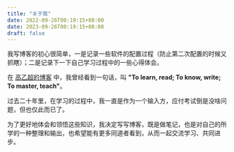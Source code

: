 ```yaml
---
title: "关于我"
date: 2022-09-26T00:19:15+08:00
date: 2023-09-26T00:19:15+08:00
draft: false
---
```

我写博客的初心很简单，一是记录一些软件的配置过程（防止第二次配置的时候又抓瞎）；二是记录下一下自己学习过程中的一些心得体会。

在 [高乙超的博客](https://gaoyichao.com/Xiaotu/?book=diary&title=about) 中，我曾经看到一句话，叫 **"To learn, read; To know, write; To master, teach"**。

过去二十年里，在学习的过程中，我一直是作为一个输入方，应付考试倒是没啥问题，但也仅此而已了。

为了更好地体会和领悟这些知识，我决定写写博客，既是做笔记，也是对自己的所学的一种整理和输出，也希望能有更多同道者看到，从而一起交流学习、共同进步。
